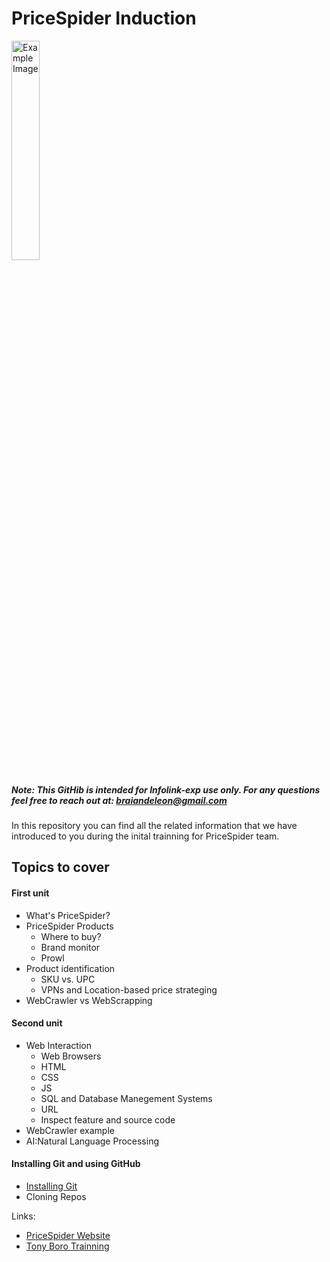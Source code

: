 # PriceSpider Induction


<img src="https://user-images.githubusercontent.com/10567706/219802982-b7966daa-4f37-492f-8b78-b6580c60e8e7.png" alt="Example Image" width="30%">


##### Note: This GitHib is intended for Infolink-exp use only. For any questions feel free to reach out at: braiandeleon@gmail.com

In this repository you can find all the related information that we have introduced to you during the inital trainning for PriceSpider team. 


## Topics to cover

#### First unit
- What's PriceSpider?
- PriceSpider Products
  - Where to buy?
  - Brand monitor
  - Prowl 
- Product identification
  - SKU vs. UPC 
  - VPNs and Location-based price strateging 
- WebCrawler vs WebScrapping

#### Second unit
- Web Interaction
  - Web Browsers
  - HTML 
  - CSS
  - JS
  - SQL and Database Manegement Systems
  - URL 
  - Inspect feature and source code
- WebCrawler example
- AI:Natural Language Processing

#### Installing Git and using GitHub
- [Installing Git](https://github.com/braiandeleon/pricespider/blob/master/slides/gitbash-installation.pdf)
- Cloning Repos

Links:

- [PriceSpider Website](https://www.pricespider.com/)
- [Tony Boro Trainning](https://drive.google.com/drive/folders/1sjaHcUrujTm8DyTE3OUIATwJAeTmEYJS?usp=share_link)




